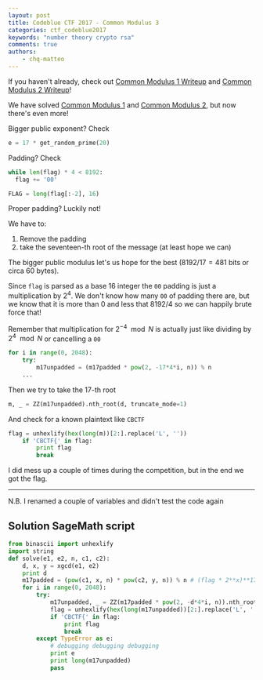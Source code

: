 ```yaml
---
layout: post
title: Codeblue CTF 2017 - Common Modulus 3
categories: ctf_codeblue2017
keywords: "number theory crypto rsa"
comments: true
authors:
    - chq-matteo
---
```

<script type="text/javascript" async
  src="https://cdn.rawgit.com/mathjax/MathJax/2.7.1/MathJax.js?config=TeX-MML-AM_CHTML">
</script>
<script type="text/x-mathjax-config">
MathJax.Hub.Config({
  TeX: { equationNumbers: { autoNumber: "AMS" } },
  tex2jax: {
    inlineMath: [['$','$'], ['\\(','\\)']],
    processEscapes: true
  }
});
</script>

If you haven't already, check out [Common Modulus 1 Writeup](../common1) and [Common Modulus 2 Writeup](../common2)!

We have solved [Common Modulus 1](../common1) and [Common Modulus 2](../common2), but now there's even more!

Bigger public exponent? Check
```python
e = 17 * get_random_prime(20)
```

Padding? Check
```python
while len(flag) * 4 < 8192:
  flag += '00'

FLAG = long(flag[:-2], 16)
```

Proper padding? Luckily not!

We have to:
1. Remove the padding
2. take the seventeen-th root of the message (at least hope we can)

The bigger public modulus let's us hope for the best ($8192 / 17 = 481$ bits or circa 60 bytes).

Since `flag` is parsed as a base 16 integer the `00` padding is just a multiplication by $2^4$. We don't know how many `00` of padding there are, but we know that it is more than 0 and less that 8192/4 so we can happily brute force that!

Remember that multiplication for $2^{-4} \mod N$ is actually just like dividing by $2^{4} \mod N$ or cancelling a `00`
```python
for i in range(0, 2048):
    try:
        m17unpadded = (m17padded * pow(2, -17*4*i, n)) % n
    ...
```

Then we try to take the 17-th root
```python
m, _ = ZZ(m17unpadded).nth_root(d, truncate_mode=1)
```

And check for a known plaintext like `CBCTF`
```python
flag = unhexlify(hex(long(m))[2:].replace('L', ''))
    if 'CBCTF{' in flag:
        print flag
        break
```

I did mess up a couple of times during the competition, but in the end we got the flag.

_______
N.B.
I renamed a couple of variables and didn't test the code again

## Solution SageMath script

```python
from binascii import unhexlify
import string
def solve(e1, e2, n, c1, c2):
    d, x, y = xgcd(e1, e2)
    print d
    m17padded = (pow(c1, x, n) * pow(c2, y, n)) % n # (flag * 2**x)**17 = flag ** 17 * 2**17x
    for i in range(0, 2048):
        try:
            m17unpadded, _ = ZZ(m17padded * pow(2, -d*4*i, n)).nth_root(d, truncate_mode=1)
            flag = unhexlify(hex(long(m17unpadded))[2:].replace('L', ''))
            if 'CBCTF{' in flag:
                print flag
                break
        except TypeError as e:
            # debugging debugging debugging
            print e
            print long(m17unpadded)
            pass
```
